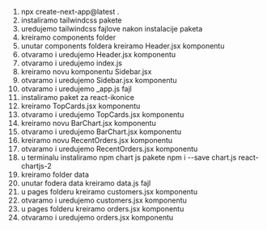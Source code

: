 1. npx create-next-app@latest .
2. instaliramo tailwindcss pakete
3. uredujemo tailwindcss fajlove nakon instalacije paketa
4. kreiramo components folder
5. unutar components foldera kreiramo Header.jsx komponentu
6. otvaramo i uredujemo Header.jsx komponentu
7. otvaramo i uredujemo index.js 
8. kreiramo novu komponentu Sidebar.jsx
9. otvaramo i uredujemo Sidebar.jsx komponentu
10. otvaramo i uredujemo _app.js fajl
11. instaliramo paket za react-ikonice
12. kreiramo TopCards.jsx komponentu
13. otvaramo i uredujemo TopCards.jsx komponentu
14. kreiramo novu BarChart.jsx komponentu 
15. otvaramo i uredujemo BarChart.jsx komponentu 
16. kreiramo novu RecentOrders.jsx komponentu
17. otvaramo i uredujemo RecentOrders.jsx komponentu
18. u terminalu instaliramo npm chart js pakete npm i --save chart.js react-chartjs-2
19. kreiramo folder data
20. unutar fodera data kreiramo data.js fajl
21. u pages folderu kreiramo customers.jsx komponentu
22. otvaramo i uredujemo customers.jsx komponentu
23. u pages folderu kreiramo orders.jsx komponentu
24. otvaramo i uredujemo orders.jsx komponentu


